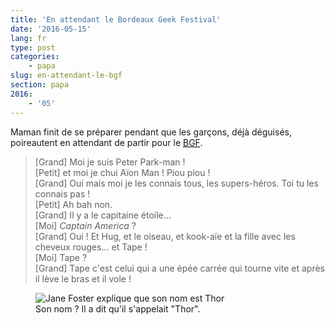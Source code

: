```yaml
---
title: 'En attendant le Bordeaux Geek Festival'
date: '2016-05-15'
lang: fr
type: post
categories:
    - papa
slug: en-attendant-le-bgf
section: papa
2016:
    - '05'
---
```


Maman finit de se préparer pendant que les garçons, déjà déguisés, poireautent en attendant de partir pour le [<abbr title="Bordeaux Geek Festival">BGF</abbr>](http://geek-festival.fr/).

<!--more-->

> [Grand] Moi je suis Peter Park-man !  
> [Petit] et moi je chui Aïon Man ! Piou piou !  
> [Grand] Oui mais moi je les connais tous, les supers-héros. Toi tu les connais pas !  
> [Petit] Ah bah non.  
> [Grand] Il y a le capitaine étoile…  
> [Moi] <em lang="en">Captain America</em> ?  
> [Grand] Oui ! Et Hug, et le oiseau, et kook-aïe et la fille avec les cheveux rouges… et Tape !  
> [Moi] Tape ?  
> [Grand] Tape c'est celui qui a une épée carrée qui tourne vite et après il lève le bras et il vole !

<figure>
  <img src="/assets/images/papa/2016-05-15/1.gif" alt="Jane Foster explique que son nom est Thor" />
  <figcaption>Son nom ? Il a dit qu'il s'appelait "Thor".</figcaption>
</figure>
